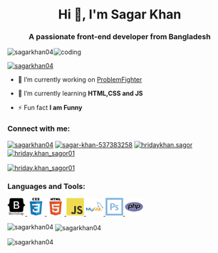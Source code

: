 
<h1 align="center">Hi 👋, I'm Sagar Khan</h1>
<h3 align="center">A passionate front-end developer from Bangladesh</h3>
<img align="right" alt="coding" width="400" src="https://cdn.dribbble.com/users/1162077/screenshots/3848914/programmer.gif">


<p align="left"> <img src="https://komarev.com/ghpvc/?username=sagarkhan04&label=Profile%20views&color=0e75b6&style=flat" alt="sagarkhan04" /> </p>

<p align="left"> <a href="https://twitter.com/sagarkhan04" target="blank"><img src="https://img.shields.io/twitter/follow/sagarkhan04?logo=twitter&style=for-the-badge" alt="sagarkhan04" /></a> </p>

- 🔭 I’m currently working on [ProblemFighter](https://www.problemfighter.com/)

- 🌱 I’m currently learning **HTML,CSS and JS**

- ⚡ Fun fact **I am Funny**

<h3 align="left">Connect with me:</h3>
<p align="left">
<a href="https://twitter.com/sagarkhan04" target="blank"><img align="center" src="https://raw.githubusercontent.com/rahuldkjain/github-profile-readme-generator/master/src/images/icons/Social/twitter.svg" alt="sagarkhan04" height="30" width="40" /></a>
<a href="https://linkedin.com/in/sagar-khan-537383258" target="blank"><img align="center" src="https://raw.githubusercontent.com/rahuldkjain/github-profile-readme-generator/master/src/images/icons/Social/linked-in-alt.svg" alt="sagar-khan-537383258" height="30" width="40" /></a>
<a href="https://fb.com/hridaykhan.sagor" target="blank"><img align="center" src="https://raw.githubusercontent.com/rahuldkjain/github-profile-readme-generator/master/src/images/icons/Social/facebook.svg" alt="hridaykhan.sagor" height="30" width="40" /></a>
<a href="https://instagram.com/hriday.khan_sagor01" target="blank"><img align="center" src="https://raw.githubusercontent.com/rahuldkjain/github-profile-readme-generator/master/src/images/icons/Social/instagram.svg" alt="hriday.khan_sagor01" height="30" width="40" /></a>

  <a href="https://codepen.io/Sagar-khan" target="blank"><img align="center" src="https://raw.githubusercontent.com/rahuldkjain/github-profile-readme-generator/master/src/images/icons/Social/instagram.svg" alt="hriday.khan_sagor01" height="30" width="40" /></a>
  
</p>

<h3 align="left">Languages and Tools:</h3>
<p align="left"> <a href="https://getbootstrap.com" target="_blank" rel="noreferrer"> <img src="https://raw.githubusercontent.com/devicons/devicon/master/icons/bootstrap/bootstrap-plain-wordmark.svg" alt="bootstrap" width="40" height="40"/> </a> <a href="https://www.w3schools.com/css/" target="_blank" rel="noreferrer"> <img src="https://raw.githubusercontent.com/devicons/devicon/master/icons/css3/css3-original-wordmark.svg" alt="css3" width="40" height="40"/> </a> <a href="https://www.w3.org/html/" target="_blank" rel="noreferrer"> <img src="https://raw.githubusercontent.com/devicons/devicon/master/icons/html5/html5-original-wordmark.svg" alt="html5" width="40" height="40"/> </a> <a href="https://developer.mozilla.org/en-US/docs/Web/JavaScript" target="_blank" rel="noreferrer"> <img src="https://raw.githubusercontent.com/devicons/devicon/master/icons/javascript/javascript-original.svg" alt="javascript" width="40" height="40"/> </a> <a href="https://www.mysql.com/" target="_blank" rel="noreferrer"> <img src="https://raw.githubusercontent.com/devicons/devicon/master/icons/mysql/mysql-original-wordmark.svg" alt="mysql" width="40" height="40"/> </a> <a href="https://www.photoshop.com/en" target="_blank" rel="noreferrer"> <img src="https://raw.githubusercontent.com/devicons/devicon/master/icons/photoshop/photoshop-line.svg" alt="photoshop" width="40" height="40"/> </a> <a href="https://www.php.net" target="_blank" rel="noreferrer"> <img src="https://raw.githubusercontent.com/devicons/devicon/master/icons/php/php-original.svg" alt="php" width="40" height="40"/> </a> </p>

<p><img align="left" src="https://github-readme-stats.vercel.app/api/top-langs?username=sagarkhan04&show_icons=true&locale=en&layout=compact" alt="sagarkhan04" /></p>

<p>&nbsp;<img align="center" src="https://github-readme-stats.vercel.app/api?username=sagarkhan04&show_icons=true&locale=en" alt="sagarkhan04" /></p>

<p><img align="center" src="https://github-readme-streak-stats.herokuapp.com/?user=sagarkhan04&" alt="sagarkhan04" /></p>
